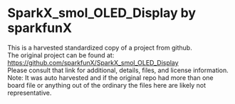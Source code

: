 
# SparkX_smol_OLED_Display by sparkfunX  
This is a harvested standardized copy of a project from github.  
The original project can be found at:  
https://github.com/sparkfunX/SparkX_smol_OLED_Display  
Please consult that link for additional, details, files, and license information.  
Note: It was auto harvested and if the original repo had more than one board file or anything out of the ordinary the files here are likely not representative.  
    